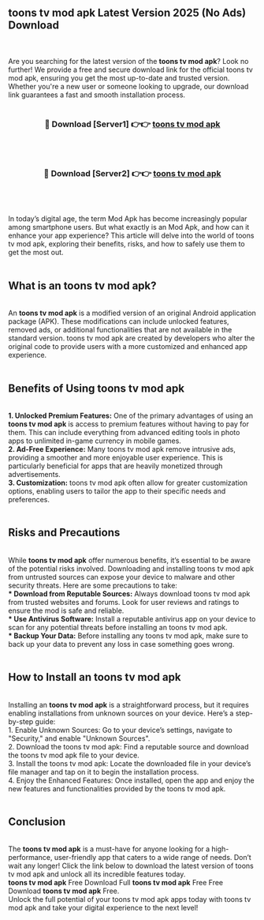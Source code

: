 ## toons tv mod apk Latest Version 2025 (No Ads) Download
<br><br>
Are you searching for the latest version of the <strong>toons tv mod apk</strong>? Look no further! We provide a free and secure download link for the official toons tv mod apk, ensuring you get the most up-to-date and trusted version. Whether you're a new user or someone looking to upgrade, our download link guarantees a fast and smooth installation process.
<br>
<br>
<div align="center">
<h3>🔴 Download [Server1] 👉👉 <a href="https://modyolo.store/toons_tv_mod_apk">toons tv mod apk</a></h3><br>
<br>
<h3>🔴 Download [Server2] 👉👉 <a href="https://modyolo.store/toons_tv_mod_apk">toons tv mod apk</a></h3><br>
</div>
<br>
<br>
In today’s digital age, the term Mod Apk has become increasingly popular among smartphone users. But what exactly is an Mod Apk, and how can it enhance your app experience? This article will delve into the world of toons tv mod apk, exploring their benefits, risks, and how to safely use them to get the most out.
<br>
<br>
<h2>What is an toons tv mod apk?</h2>
<br>
An <strong>toons tv mod apk</strong> is a modified version of an original Android application package (APK). These modifications can include unlocked features, removed ads, or additional functionalities that are not available in the standard version. toons tv mod apk are created by developers who alter the original code to provide users with a more customized and enhanced app experience.
<br>
<br>
<h2>Benefits of Using toons tv mod apk</h2>
<br>
<strong> 1. Unlocked Premium Features:</strong> One of the primary advantages of using an <strong>toons tv mod apk</strong> is access to premium features without having to pay for them. This can include everything from advanced editing tools in photo apps to unlimited in-game currency in mobile games.
<br>
<strong> 2. Ad-Free Experience:</strong> Many toons tv mod apk remove intrusive ads, providing a smoother and more enjoyable user experience. This is particularly beneficial for apps that are heavily monetized through advertisements.
<br>
<strong> 3. Customization:</strong> toons tv mod apk often allow for greater customization options, enabling users to tailor the app to their specific needs and preferences.
<br>
<br>
<h2>Risks and Precautions</h2>
<br>
While <strong>toons tv mod apk</strong> offer numerous benefits, it’s essential to be aware of the potential risks involved. Downloading and installing toons tv mod apk from untrusted sources can expose your device to malware and other security threats. Here are some precautions to take:
<br>
<strong> * Download from Reputable Sources:</strong> Always download toons tv mod apk from trusted websites and forums. Look for user reviews and ratings to ensure the mod is safe and reliable.
<br>
<strong> * Use Antivirus Software:</strong> Install a reputable antivirus app on your device to scan for any potential threats before installing an toons tv mod apk.
<br>
<strong> * Backup Your Data:</strong> Before installing any toons tv mod apk, make sure to back up your data to prevent any loss in case something goes wrong.
<br>
<br>
<h2>How to Install an toons tv mod apk</h2>
<br>
Installing an <strong>toons tv mod apk</strong> is a straightforward process, but it requires enabling installations from unknown sources on your device. Here’s a step-by-step guide:
<br>
 1. Enable Unknown Sources: Go to your device’s settings, navigate to "Security," and enable "Unknown Sources".
<br>
 2. Download the toons tv mod apk: Find a reputable source and download the toons tv mod apk file to your device.
<br>
 3. Install the toons tv mod apk: Locate the downloaded file in your device’s file manager and tap on it to begin the installation process.
<br>
 4. Enjoy the Enhanced Features: Once installed, open the app and enjoy the new features and functionalities provided by the toons tv mod apk.
<br>
<br>
<h2><strong>Conclusion</strong></h2>
<br>
The <strong>toons tv mod apk</strong> is a must-have for anyone looking for a high-performance, user-friendly app that caters to a wide range of needs. Don’t wait any longer! Click the link below to download the latest version of toons tv mod apk and unlock all its incredible features today.
<br>
<strong>toons tv mod apk</strong> Free Download Full <strong>toons tv mod apk</strong> Free Free Download <strong>toons tv mod apk</strong> Free.
<br>
Unlock the full potential of your toons tv mod apk apps today with toons tv mod apk and take your digital experience to the next level!

